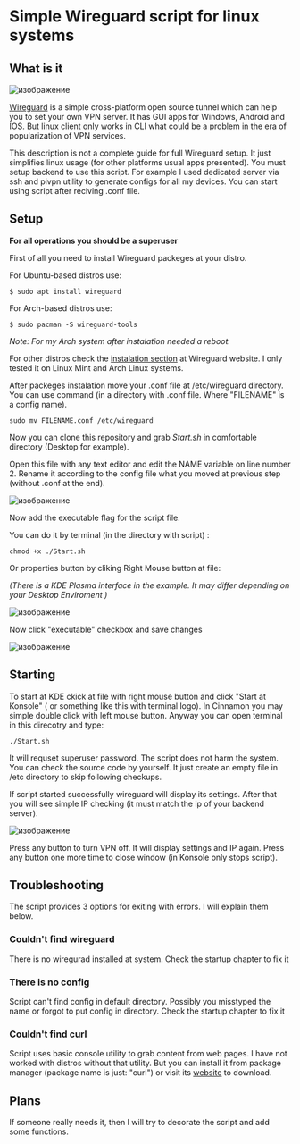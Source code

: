 # Simple Wireguard script for linux systems
## What is it
![изображение](https://user-images.githubusercontent.com/77790965/159743278-3d14c4f1-5fdf-4165-8430-1f60409dab8f.png)

[Wireguard](https://www.wireguard.com) is a simple cross-platform open source tunnel which can help you to set your own VPN server. It has GUI apps for Windows, Android and IOS. But linux client only works in CLI what could be a problem in the era of popularization of VPN services.

This description is not a complete guide for full Wireguard setup. It just simplifies linux usage (for other platforms usual apps presented). You must setup backend to use this script. For example I used dedicated server via ssh and pivpn utility to generate configs for all my devices. You can start using script after reciving .conf file.

## Setup 
**For all operations you should be a superuser**

First of all you need to install Wireguard packeges at your distro.

For Ubuntu-based distros use:
```
$ sudo apt install wireguard
```
For Arch-based distros use:
```
$ sudo pacman -S wireguard-tools
```
*Note: For my Arch system after instalation needed a reboot.*

For other distros check the [instalation section](https://www.wireguard.com/install/) at Wireguard website. I only tested it on Linux Mint and Arch Linux systems.

After packeges instalation move your .conf file at /etc/wireguard directory. You can use command (in a directory with .conf file. Where "FILENAME" is a config name).
```
sudo mv FILENAME.conf /etc/wireguard
```
Now you can clone this repository and grab *Start.sh* in comfortable directory (Desktop for example).

Open this file with any text editor and edit the NAME variable on line number 2. Rename it according to the config file what you moved at previous step (without .conf at the end).

![изображение](https://user-images.githubusercontent.com/77790965/159752395-2736ffad-f5a1-4fdf-ac54-5c5bbdf1ea2a.png)

Now add the executable flag for the script file.

You can do it by terminal (in the directory with script) :
```
chmod +x ./Start.sh
```
Or properties button by cliking Right Mouse button at file:

*(There is a KDE Plasma interface in the example. It may differ depending on your Desktop Enviroment )*

![изображение](https://user-images.githubusercontent.com/77790965/159754181-35f3625f-8f29-4531-97f2-b56ed36e2476.png)

Now click "executable" checkbox and save changes

![изображение](https://user-images.githubusercontent.com/77790965/159754547-b9a591bd-801e-48a9-9d59-0f091ee4eef8.png)

## Starting 
To start at KDE ckick at file with right mouse button and click "Start at Konsole" ( or something like this with terminal logo).
In Cinnamon you may simple double click with left mouse button. Anyway you can open terminal in this direcotry and type: 
```
./Start.sh
```
It will requset superuser password. The script does not harm the system. You can check the source code by yourself. It just create an empty file in /etc directory to skip following checkups.

If script started successfully wireguard will display its settings. After that you will see simple IP checking (it must match the ip of your backend server). 

![изображение](https://user-images.githubusercontent.com/77790965/159780374-e8c1383c-14e1-468b-b4de-444e2281fd68.png)

Press any button to turn VPN off. It will display settings and IP again. Press any button one more time to close window (in Konsole only stops script).

## Troubleshooting 
The script provides 3 options for exiting with errors. I will explain them below.
### Couldn't find wireguard
There is no wiregurad installed at system. Check the startup chapter to fix it
### There is no config
Script can't find config in default directory. Possibly you misstyped the name or forgot to put config in directory. Check the startup chapter to fix it
### Couldn't find curl
Script uses basic console utility to grab content from web pages. I have not worked with distros without that utility. But you can install it from package manager (package name is just: "curl") or visit its [website](https://curl.se/download.html) to download.

## Plans 
If someone really needs it, then I will try to decorate the script and add some functions. 

